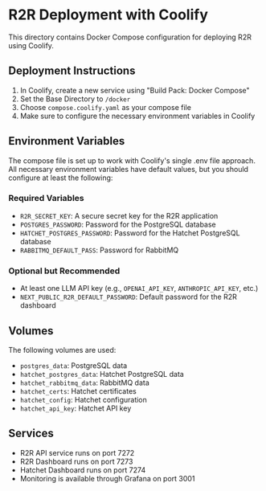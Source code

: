 # R2R Deployment with Coolify

This directory contains Docker Compose configuration for deploying R2R using Coolify.

## Deployment Instructions

1. In Coolify, create a new service using "Build Pack: Docker Compose"
2. Set the Base Directory to `/docker`
3. Choose `compose.coolify.yaml` as your compose file
4. Make sure to configure the necessary environment variables in Coolify

## Environment Variables

The compose file is set up to work with Coolify's single .env file approach. All necessary environment variables have default values, but you should configure at least the following:

### Required Variables
- `R2R_SECRET_KEY`: A secure secret key for the R2R application
- `POSTGRES_PASSWORD`: Password for the PostgreSQL database
- `HATCHET_POSTGRES_PASSWORD`: Password for the Hatchet PostgreSQL database
- `RABBITMQ_DEFAULT_PASS`: Password for RabbitMQ

### Optional but Recommended
- At least one LLM API key (e.g., `OPENAI_API_KEY`, `ANTHROPIC_API_KEY`, etc.)
- `NEXT_PUBLIC_R2R_DEFAULT_PASSWORD`: Default password for the R2R dashboard

## Volumes

The following volumes are used:
- `postgres_data`: PostgreSQL data
- `hatchet_postgres_data`: Hatchet PostgreSQL data
- `hatchet_rabbitmq_data`: RabbitMQ data
- `hatchet_certs`: Hatchet certificates
- `hatchet_config`: Hatchet configuration
- `hatchet_api_key`: Hatchet API key

## Services

- R2R API service runs on port 7272
- R2R Dashboard runs on port 7273
- Hatchet Dashboard runs on port 7274
- Monitoring is available through Grafana on port 3001
